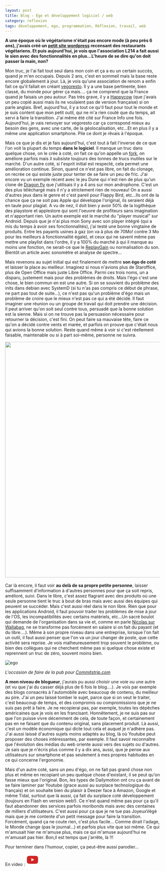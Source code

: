 ```yaml
---
layout: post
title: Blog - Ego et développement logiciel / web
category: reflexion
tags: développement, ego, programmation, Réflexion, travail, web
---
```

**A une époque où le végétarisme n'était pas encore mode (à peu près 6 ans), j'avais créé un <a href="http://joyeuxvg.free.fr">petit site wordpress</a> recensant des restaurants végétariens. Et puis aujourd'hui, je vois que l'association L214 a fait aussi le sien avec des fonctionnalités en plus...L'heure de se dire qu'on doit passer la main, non?**

Mon truc, je l'ai fait tout seul dans mon coin et ça a eu un certain succès, quand je m'en occupais. Depuis 2 ans, c'est en sommeil mais la base reste encore globalement à jour. Là, je vois qu'une association de renom a enfin fait ce qu'il fallait en créant <a href="https://vegoresto.fr">vegoresto</a>. Il y a une base pertinente, bien classé, du monde pour gérer ça mais.... ça ne comprend que la France quand je faisais un peu autour. Pas très grave, il y a <a href="https://www.happycow.net">Happycow</a> (que j'avais un peu copié aussi mais ils ne voulaient pas de version française) si on parle anglais. Bref, aujourd'hui, il y a tout ce qu'il faut pour tout le monde et je suis content que mon petit outil, qui ne m'a rien couté que du temps, ait servi à faire la transition. J'ai même été cité sur France Info une fois. Aujourd'hui, je vais renvoyer sur vegoresto car ça correspond mieux au besoin des gens, avec une carte, de la géolocalisation, etc...Et en plus il y a même une application smartphone. Pile ce dont je rêvais à l'époque.

Mais ce que je dis et je fais aujourd'hui, c'est tout à fait l'inverse de ce que l'on voit la plupart du temps **dans le logiciel**. Il manque un truc dans quelque chose, on le crée à coté, on fait ce qu'on appelle un <a href="https://fr.wikipedia.org/wiki/Fork_(développement_logiciel)">fork</a>, on améliore parfois mais il subsiste toujours des tonnes de trucs inutiles sur le marché. D'un autre coté, si l'esprit initial est respecté, cela permet une amélioration continue. Sinon, quand ce n'est pas libre, on fait du clonage, on recrée ce qui existe juste pour tenter de se faire un peu de fric. J'ai encore vu un exemple récent avec le jeu Dune qui n'est rien de plus qu'un clone de <a href="https://play.google.com/store/apps/details?id=com.lsgvgames.slideandfly&amp;hl=fr">Dragon fly</a> que j'utilisais il y a 4 ans sur mon androphone. C'est un des plus téléchargé mais il n'y a strictement rien de nouveau! On a aussi d'autres jeux dans le genre et c'est pareil pour Flappy Bird, etc...Ils ont de la chance que ça ne soit pas Apple qui développe l'original, ils seraient déjà en taule pour plagiat. A vu de nez, il doit bien y avoir 50% de la logithèque des playstore et applestore qui sont l'oeuvre de profiteurs sans imagination et n'apportant rien. Un autre exemple est le marché du "player musical" sur Android. Depuis que je n'ai plus mon Sony avec son player intégré (qui a mis du temps à avoir ses fonctionnalités), j'ai testé une bonne vingtaine de produits. Entre les payants usines à gaz (on va à plus de 70Mo! contre 3 Mo pour les meilleurs à fonctionnalité égale), et ceux qui ne savent même pas mettre une playlist dans l'ordre, il y a 100% du marché à qui il manque au moins une fonction, ne serait-ce que le <a href="https://en.wikipedia.org/wiki/ReplayGain">ReplayGain</a> ou normalisation du son. Bientôt un article avec sonomètre et analyse de spectre...

Mais revenons au sujet initial qui est finalement de mettre **son égo de coté** et laisser la place au meilleur. Imaginez si nous n'avions plus de Staroffice, plus de Open Office mais juste Libre Office. Parmi ces trois noms, un a disparu, justement mais pour des problèmes de droits. Mais l'égo c'est une chose, le bien commun en est une autre. Si on se souvient du problème des inits dans debian avec SystemD (si tu n'as pas compris ce début de phrase, ne part pas tout de suite...), ce n'est pas qu'un problème d'égo mais un problème de croire que le mieux n'est pas ce qui a été décidé. Il faut imaginer une réunion ou un groupe de travail qui doit prendre une décision. Il peut arriver qu'on soit seul contre tous, persuadé que la bonne solution est la sienne. Mais si on ne trouve pas la persuasion nécessaire pour retourner la décision, c'est fini. On peut faire sa mauvaise tête, faire ce qu'on a décidé contre vents et marée, et parfois on prouve que c'était nous qui avions la bonne solution. Reste quand même à voir si c'est réellement faisable, maintenable ou si à part soi-même, personne ne suivra.

<img class="alignnone size-medium" src="https://framablog.org/wp-content/uploads/2015/02/wallabag.png" width="1366" height="768" />

Car là encore, il faut voir **au delà de sa propre petite personne**, laisser suffisamment d'information à d'autres personnes pour que ça soit repris, amélioré, suivi. Dans le libre, c'est assez flagrant avec des produits où une seule personne tient le truc à bout de bras mais avec aussi des équipes qui peuvent se succéder. Mais c'est aussi réel dans le non libre. Rien que pour les applications Android, il faut pouvoir traiter les problèmes de mise à jour de l'OS, les incompatibilités avec certains matériels, etc...Un sacré boulot qui demande de l'organisation dans sa vie et, comme en parle <a href="https://linuxfr.org/news/un-an-apres-faisons-le-point-sur-wallabag-it">Nicolas sur Wallabag</a>, ne se transforme pas forcément en salaire si on fait du payant (et du libre....). Même à son propre niveau dans une entreprise, lorsque l'on fait un outil, il faut aussi penser que l'on va un jour changer de poste, que cette activité sera reprise. Je vois malheureusement trop souvent le problème, ou bien des collègues qui ne cherchent même pas si quelque chose existe et reprennent un truc de zéro, souvent moins bien.

![ego](https://filedn.eu/llqi9IBxlYouGRXYG2xlROb/img/2017/egocommitstrip.jpg)

*L'occasion de faire de la pub pour <a href="http://www.commitstrip.com/fr/?">Commitstrip.com</a>*

**A mon niveau de blogueur**, j'aurais pu aussi choisir une voie ou une autre (et vu que j'ai du casser déjà plus de 6 fois le blog....). Je vois par exemple des blogs consacrés à l'automobile avec beaucoup de contenu, du meilleur au pire. J'ai un peu laissé tomber le sujet, parce que si on veut le traiter, c'est beaucoup de temps, et des compromis ou compromissions que je ne suis pas prêt à faire. Je ne recopierai pas, par exemple, toutes les dépêches américaines que je vois en les francisant. Honnêtement, je ne suis pas sur que l'on puisse vivre décemment de cela, de toute façon, et certainement pas en ne faisant que du contenu original, sans placement produit. Là aussi, c'est un modèle économique qui dicte tout cela et auquel je n'adhère pas. J'ai aussi laissé d'autres sujets moins adaptés au blog, là où Youtube peut proposer des choses intéressantes, par exemple. Il faut savoir reconnaître que l'évolution des médias du web oriente aussi vers des sujets ou d'autres. Je sais que je n'écris plus comme il y a dix ans, aussi, que je pense aux utilisateurs sur smartphone et pas seulement à mes propres habitudes en ce qui concerne l'ergonomie.

Mais d'un autre coté, sans un peu d'égo, on ne fait pas grand chose non plus et même en recopiant un peu quelque chose d'existant, il se peut qu'on fasse mieux que l'original. Bon, les types de Dailymotion ont cru ça avant de se faire laminer par Youtube (grace aussi au surplace technologique du français) et on souhaite bien du plaisir à Deezer face à Amazon, Google et même Tidal, surtout que là aussi, ça fait du surplace coté développement (toujours en Flash en version web!). Ce n'est quand même pas pour ça qu'il faut abandonner des services parfois moribonds mais avec des centaines de milliers d'utilisateurs. C'est aussi pour ça que je ne tue pas JoyeuxVégé mais que je me contente d'un petit message pour faire la transition. Forcément, quand ça ne coute rien, c'est plus facile... Comme dirait l'adage, le Monde change (pas le journal...) et parfois plus vite que soi même. Ce qui m'amusait hier ne m'amuse plus, mais ce qui m'amuse aujourd'hui ne m'amusait pas hier. Bon,il est temps que j'arrête, là !!!

Pour terminer dans l'humour, copier, ça peut-être aussi parodier...

En video : [![video](/images/youtube.png)](https://www.youtube.com/watch?v=lOfZLb33uCg)


